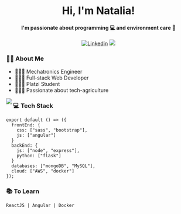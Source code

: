 <div align="center">

  # Hi, I'm Natalia!
  
  #### I'm passionate about programming 💻 and environment care 🌳
  
  [![Linkedin](https://img.shields.io/badge/-LinkedIn-222222?style=flat-square&logo=Linkedin&logoColor=white&link=https://www.linkedin.com/in/nataliaortizma/)](https://www.linkedin.com/in/nataliaortizma/)
  [![](https://img.shields.io/badge/Gmail-ing.nataliaortizma%40gmail.com-red)](https://mail.google.com/mail/u/0/?tab=km#inbox)
  
</div>  

### 🙋🏽 About Me 

* 👩🏽‍🔧 Mechatronics Engineer
* 👩🏽‍💻 Full-stack Web Developer
* 👩🏽‍🎓 Platzi Student
* 👩🏽‍🌾 Passionate about tech-agriculture

<img  align='left' src="https://i.imgur.com/fFm2LU8.jpg"/>

### 💻 Tech Stack 

    export default () => ({
      frontEnd: {
        css: ["sass", "bootstrap"],
        js: ["angular"]
      }
      backEnd: {
        js: ["node", "express"],
        python: ["flask"]
      }
      databases: ["mongoDB", "MySQL"],
      cloud: ["AWS", "docker"]
    });
    
### 📚 To Learn

    ReactJS | Angular | Docker
